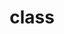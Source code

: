 ---
layout: tag-list
type: tag
title: class
slug: class
category: java
sidebar: true
order: 2
description: >
    Java 8 자주 사용되는 class 와 api 정리
---